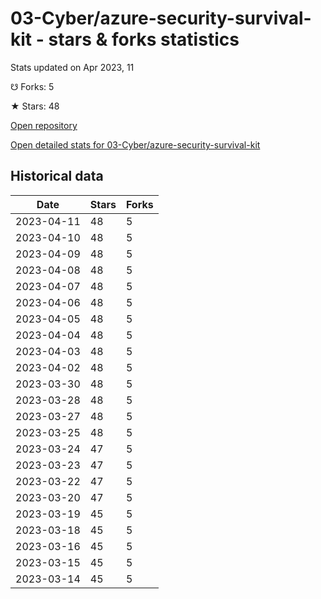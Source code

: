 # 03-Cyber/azure-security-survival-kit - stars & forks statistics

Stats updated on Apr 2023, 11

☋ Forks: 5

★ Stars: 48

[Open repository](https://github.com/03-Cyber/azure-security-survival-kit)

[Open detailed stats for 03-Cyber/azure-security-survival-kit](https://reviewgithub.com/rep/03-Cyber/azure-security-survival-kit)

## Historical data
| Date | Stars | Forks |
|------|-------|-------|
| 2023-04-11 | 48 | 5 | 
| 2023-04-10 | 48 | 5 | 
| 2023-04-09 | 48 | 5 | 
| 2023-04-08 | 48 | 5 | 
| 2023-04-07 | 48 | 5 | 
| 2023-04-06 | 48 | 5 | 
| 2023-04-05 | 48 | 5 | 
| 2023-04-04 | 48 | 5 | 
| 2023-04-03 | 48 | 5 | 
| 2023-04-02 | 48 | 5 | 
| 2023-03-30 | 48 | 5 | 
| 2023-03-28 | 48 | 5 | 
| 2023-03-27 | 48 | 5 | 
| 2023-03-25 | 48 | 5 | 
| 2023-03-24 | 47 | 5 | 
| 2023-03-23 | 47 | 5 | 
| 2023-03-22 | 47 | 5 | 
| 2023-03-20 | 47 | 5 | 
| 2023-03-19 | 45 | 5 | 
| 2023-03-18 | 45 | 5 | 
| 2023-03-16 | 45 | 5 | 
| 2023-03-15 | 45 | 5 | 
| 2023-03-14 | 45 | 5 | 


